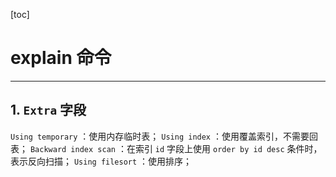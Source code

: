 [toc]

# explain 命令

----------------------

## 1.  `Extra` 字段

`Using temporary` ：使用内存临时表；
`Using index` ：使用覆盖索引，不需要回表；
`Backward index scan` ：在索引 `id` 字段上使用 `order by id desc` 条件时，表示反向扫描；
`Using filesort` ：使用排序；


